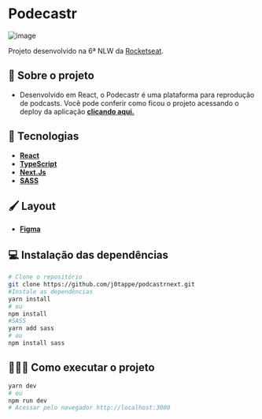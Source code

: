 # Podecastr 
![image](https://user-images.githubusercontent.com/31297561/126333071-0deabc8f-6826-4b1b-bd6d-fb8ca26b7006.png)



Projeto desenvolvido na 6ª NLW da [Rocketseat](https://rocketseat.com.br/).

## 🧩 Sobre o projeto

- Desenvolvido em React, o Podecastr é uma plataforma para reprodução de podcasts. Você pode conferir como ficou o projeto acessando o deploy da aplicação **[clicando aqui.](https://)**


## 🚀 Tecnologias
 - **[React](https://reactjs.org)**
 - **[TypeScript](https://www.typescriptlang.org/)**
 - **[Next.Js](https://nextjs.org/)**
 - **[SASS](https://sass-lang.com/install)**

## 🖌️ Layout

- **[Figma](https://www.figma.com/file/t8DMdWj2w2IbP6rACC6lKx/Podcastr-(Copy)?node-id=160%3A2761)**


## 💻 Instalação das dependências
```bash
# Clone o repositório
git clone https://github.com/j0tappe/podcastrnext.git
#Instale as dependências
yarn install
# ou
npm install
#SASS
yarn add sass
# ou
npm install sass
```

## 👨🏻‍💻 Como executar o projeto

```bash
yarn dev
# ou
npm run dev
# Acessar pelo navegador http://localhost:3000
```
